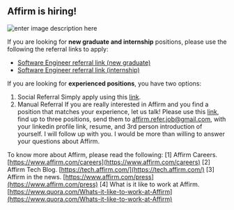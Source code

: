## Affirm is hiring!

![enter image description here](https://cdn-assets.affirm.com/images/black_logo-transparent_bg.png)

If you are looking for **new graduate and internship** positions, please use the following the referral links to apply: 

- [Software Engineer referral link (new graduate)](https://jobs.lever.co/affirm/df87945c-182f-49d6-b323-691ce5c73a53?lever-via=y0mY3vA2RD)
- [Software Engineer referral link (internship)](https://jobs.lever.co/affirm/5340f1d3-cd6d-44ef-a5c6-f9def8609d02?lever-via=y0mY3vA2RD)

If you are looking for **experienced positions**,  you have two options: 

 1. Social Referral
 Simply apply using this [link](https://jobs.lever.co/affirm?lever-via=y0mY3vA2RD). 
 2. Manual Referral
 If you are really interested in Affirm and you find a position that matches your experience, let us talk! Please use this [link](https://jobs.lever.co/affirm?lever-via=y0mY3vA2RD), find up to three positions, send them to affirm.refer.job@gmail.com, with your linkedin profile link, resume, and 3rd person introduction of yourself. I will follow up with you. I would be more than willing to answer your questions about Affirm. 

To know more about Affirm, please read the following: 
[1] Affirm Careers. [https://www.affirm.com/careers](https://www.affirm.com/careers)
[2] Affirm Tech Blog. [https://tech.affirm.com/](https://tech.affirm.com/)
[3] Affirm in the news. [https://www.affirm.com/press](https://www.affirm.com/press)
[4] What is it like to work at Affirm. [https://www.quora.com/Whats-it-like-to-work-at-Affirm](https://www.quora.com/Whats-it-like-to-work-at-Affirm)
